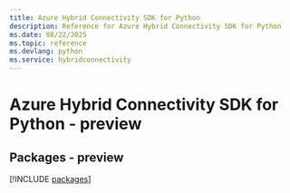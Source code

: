 ```yaml
---
title: Azure Hybrid Connectivity SDK for Python
description: Reference for Azure Hybrid Connectivity SDK for Python
ms.date: 08/22/2025
ms.topic: reference
ms.devlang: python
ms.service: hybridconnectivity
---
```

# Azure Hybrid Connectivity SDK for Python - preview
## Packages - preview
[!INCLUDE [packages](hybrid-connectivity-index.md)]